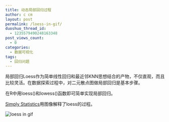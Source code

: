 ```yaml
---
title: 动态局部回归过程
author: c cm
layout: post
permalink: /loess-in-gif/
duoshuo_thread_id:
  - 1235579490248163348
post_views_count:
  - 0
categories:
  - 数据可视化
tags:
  - 回归问题
---
```

局部回归Loess作为简单线性回归和最近邻KNN思想结合的产物，不仅直观，而且比较灵活。在数据探索过程中，对二元散点图做局部回归是基本步骤。

在R中用loess()和lowess()函数即可简单实现局部回归。

[Simply Statistics][1]用图像解释了loess的过程。

![loess in gif][2]

 [1]: http://simplystatistics.org/2014/02/13/loess-explained-in-a-gif/loess/
 [2]: http://simplystatistics.org/wp-content/uploads/2014/02/loess.gif